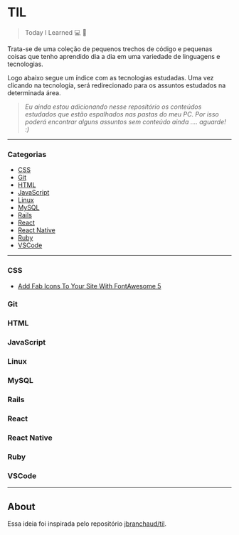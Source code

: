 # TIL

> Today I Learned :computer: :open_book:

<p>Trata-se de uma coleção de pequenos trechos de código e pequenas coisas que tenho aprendido dia a dia
em uma variedade de linguagens e tecnologias.</p>
<p>Logo abaixo segue um índice com as tecnologias estudadas. Uma vez clicando na tecnologia, será redirecionado
para os assuntos estudados na determinada área.</p>

> <i>Eu ainda estou adicionando nesse repositório os conteúdos estudados que estão espalhados nas pastas do meu PC. Por isso
poderá encontrar alguns assuntos sem conteúdo ainda .... aguarde! :) </i>

---

### Categorias

* [CSS](#css)
* [Git](#git)
* [HTML](#html)
* [JavaScript](#javascript)
* [Linux](#linux)
* [MySQL](#mysql)
* [Rails](#rails)
* [React](#react)
* [React Native](#react-native)
* [Ruby](#ruby)
* [VSCode](#vscode)

---

### CSS

- [Add Fab Icons To Your Site With FontAwesome 5](css/add-fab-icons-to-your-site-with-fontawesome-5.md)

### Git

### HTML

### JavaScript

### Linux

### MySQL

### Rails

### React

### React Native

### Ruby

### VSCode

---

## About

Essa ideia foi inspirada pelo repositório
[jbranchaud/til](https://github.com/jbranchaud/til).
